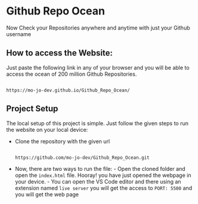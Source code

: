 # Github Repo Ocean
Now Check your Repositories anywhere and anytime with just your Github username

## How to access the Website:
Just paste the following link in any of your browser and you will be able to access the ocean of 200 million Github Repositories.

```

https://mo-jo-dev.github.io/Github_Repo_Ocean/

```

## Project Setup
The local setup of this project is simple. Just follow the given steps to run the website on your local device:
- Clone the repository with the given url 
    
  ```

  https://github.com/mo-jo-dev/Github_Repo_Ocean.git

  ```
        
- Now, there are two ways to run the file:
        - Open the cloned folder and open the `index.html` file. Hooray! you have just opened the webpage in your device.
        - You can open the VS Code editor and there using an extension named `live server` you will get the access to `PORT: 5500` and you will get the web page
